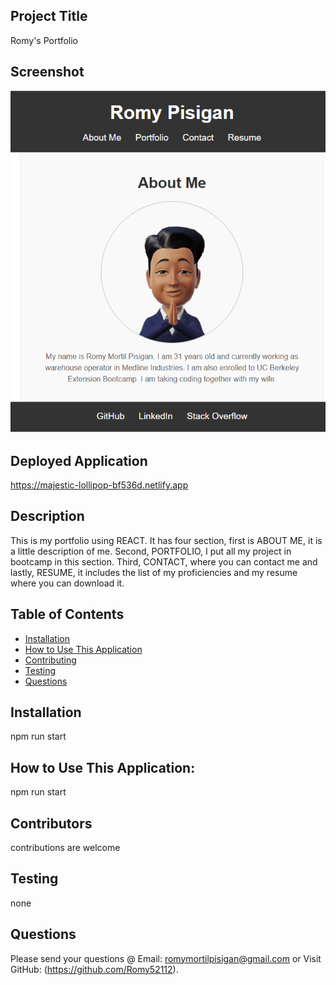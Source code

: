   ## Project Title 
  Romy's Portfolio
  ## Screenshot
  ![alt text](<my portfolio.png>)

  ## Deployed Application
  https://majestic-lollipop-bf536d.netlify.app

  ## Description
  This is my portfolio using REACT. It has four section, first is ABOUT ME, it is a little description of me. Second, PORTFOLIO, I put all my project in bootcamp in this section. Third, CONTACT, where you can contact me and lastly, RESUME, it includes the list of my proficiencies and my resume where you can download it.
  ## Table of Contents
  * [Installation](#installation)
  * [How to Use This Application](#usage)
  * [Contributing](#contributors)
  * [Testing](#testing)
  * [Questions](#questions)
  ## Installation
  npm run start
  ## How to Use This Application:
  npm run start
  ## Contributors
  contributions are welcome
  ## Testing
  none
  ## Questions
  Please send your questions @ Email: romymortilpisigan@gmail.com or 
  Visit GitHub: (https://github.com/Romy52112).
  